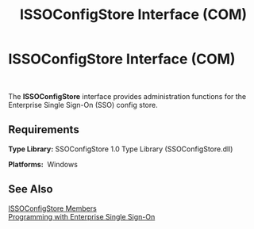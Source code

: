 ﻿---
title: ISSOConfigStore Interface (COM)
TOCTitle: ISSOConfigStore Interface (COM)
ms:assetid: 8be0fe6f-2a5d-4728-93d8-10283793f73c
ms:mtpsurl: https://msdn.microsoft.com/en-us/library/Aa745573(v=BTS.80)
ms:contentKeyID: 51529576
ms.date: 08/30/2017
mtps_version: v=BTS.80
---

# ISSOConfigStore Interface (COM)

 

The **ISSOConfigStore** interface provides administration functions for the Enterprise Single Sign-On (SSO) config store.

## Requirements

**Type Library:** SSOConfigStore 1.0 Type Library (SSOConfigStore.dll)

**Platforms:**  Windows

## See Also

[ISSOConfigStore Members](issoconfigstore-members.md)  
[Programming with Enterprise Single Sign-On](https://msdn.microsoft.com/en-us/library/aa704508\(v=bts.80\))

